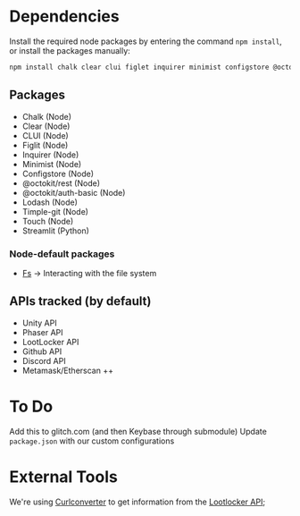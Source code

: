 # Dependencies
Install the required node packages by entering the command `npm install`, or install the packages manually:

```bash
npm install chalk clear clui figlet inquirer minimist configstore @octokit/rest @octokit/auth-basic lodash simple-git touch
```

## Packages
* Chalk (Node)
* Clear (Node)
* CLUI (Node)
* Figlit (Node)
* Inquirer (Node)
* Minimist (Node)
* Configstore (Node)
* @octokit/rest (Node)
* @octokit/auth-basic (Node)
* Lodash (Node)
* Timple-git (Node)
* Touch (Node)
* Streamlit (Python)

### Node-default packages
* [Fs](https://nodejs.dev/learn/the-nodejs-fs-module) -> Interacting with the file system

## APIs tracked (by default)
* Unity API
* Phaser API
* LootLocker API
* Github API
* Discord API
* Metamask/Etherscan ++

# To Do
Add this to glitch.com (and then Keybase through submodule)
Update `package.json` with our custom configurations

# External Tools
We're using [Curlconverter](https://curlconverter.com/#python) to get information from the [Lootlocker API](https://ref.lootlocker.io/game-api/#list-files);